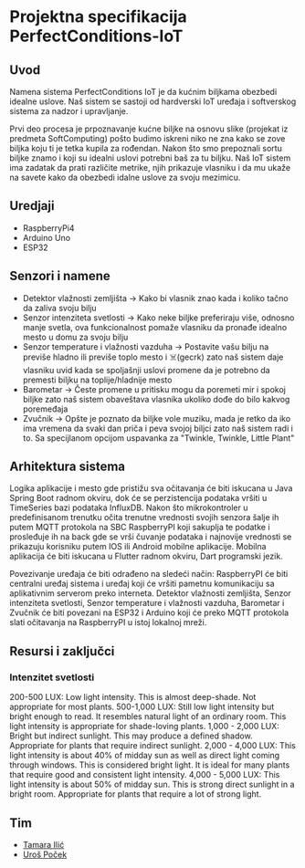# Projektna specifikacija PerfectConditions-IoT

## Uvod
Namena sistema PerfectConditions IoT je da kućnim biljkama obezbedi idealne uslove. Naš sistem se sastoji od hardverski IoT uređaja i softverskog sistema za nadzor i upravljanje.

Prvi deo procesa je prpoznavanje kućne biljke na osnovu slike (projekat iz predmeta SoftComputing) pošto budimo iskreni niko ne zna kako se zove biljka koju ti je tetka kupila za rođendan.
Nakon što smo prepoznali sortu biljke znamo i koji su idealni uslovi potrebni baš za tu biljku. Naš IoT sistem ima zadatak da prati različite metrike, njih prikazuje vlasniku i da mu ukaže na savete kako da obezbedi idalne uslove za svoju mezimicu.

## Uredjaji
- RaspberryPi4
- Arduino Uno
- ESP32

## Senzori i namene
- Detektor vlažnosti zemljišta -> Kako bi vlasnik znao kada i koliko tačno da zaliva svoju bilju
- Senzor intenziteta svetlosti -> Kako neke biljke preferiraju više, odnosno manje svetla, ova funkcionalnost pomaže vlasniku da pronađe idealno mesto u domu za svoju bilju
- Senzor temperature i vlažnosti vazduha -> Postavite vašu bilju na previše hladno ili previše toplo mesto i ☠️(gecrk) zato naš sistem daje vlasniku uvid kada se spoljašnji uslovi promene da je potrebno da premesti biljku na toplije/hladnije mesto
- Barometar -> Česte promene u pritisku mogu da poremeti mir i spokoj biljke zato naš sistem obaveštava vlasnika ukoliko dođe do bilo kakvog poremeđaja
- Zvučnik -> Opšte je poznato da biljke vole muziku, mada je retko da iko ima vremena da svaki dan priča i peva svojoj biljci zato naš sistem radi i to. Sa specijlanom opcijom uspavanka za "Twinkle, Twinkle, Little Plant"

## Arhitektura sistema
Logika aplikacije i mesto gde pristižu sva očitavanja će biti iskucana u Java Spring Boot radnom okviru, dok će se perzistencija podataka vršiti u TimeSeries bazi podataka InfluxDB. Nakon što mikrokontroler u predefinisanom trenutku očita trenutne vrednosti svojih senzora šalje ih putem MQTT protokola na SBC RaspberryPI koji sakuplja te podatke i prosleđuje ih na back gde se vrši čuvanje podataka i najnovije vrednosti se prikazuju korisniku putem IOS ili Android mobilne aplikacije. Mobilna aplikacija će biti iskucana u Flutter radnom okviru, Dart programski jezik.

Povezivanje uređaja će biti odrađeno na sledeći način: RaspberryPI će biti centralni uređaj sistema i uređaj koji će vršiti pametnu komunikaciju sa aplikativnim serverom preko interneta. Detektor vlažnosti zemljišta, Senzor intenziteta svetlosti, Senzor temperature i vlažnosti vazduha, Barometar i Zvučnik će biti povezani na ESP32 i Arduino koji će preko MQTT protokola slati očitavanja na RaspberryPI u istoj lokalnoj mreži.

## Resursi i zaključci

### Intenzitet svetlosti
200-500 LUX: Low light intensity. This is almost deep-shade. Not appropriate for most plants.
500-1,000 LUX: Still low light intensity but bright enough to read. It resembles natural light of an ordinary room. This light intensity is appropriate for shade-loving plants.
1,000 - 2,000 LUX: Bright but indirect sunlight. This may produce a defined shadow. Appropriate for plants that require indirect sunlight.
2,000 - 4,000 LUX: This light intensity is about 40% of midday sun as well as direct light coming through windows. This is considered bright light. It is ideal for many plants that require good and consistent light intensity.
4,000 - 5,000 LUX: This light intensity is about 50% of midday sun. This is strong direct sunlight in a bright room. Appropriate for plants that require a lot of strong light.

## Tim
- [Tamara Ilić](https://www.linkedin.com/in/tamara-ili%C4%87-ab9958257/)
- [Uroš Poček](https://www.linkedin.com/in/uros-pocek/)
